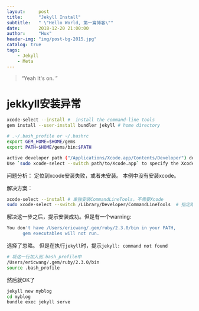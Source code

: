 ```yaml
---
layout:     post
title:      "Jekyll Install"
subtitle:   " \"Hello World, 第一篇博客\""
date:       2018-12-20 21:00:00
author:     "Hux"
header-img: "img/post-bg-2015.jpg"
catalog: true
tags:
    - Jekyll
    - Meta
---
```


> “Yeah It's on. ”
# jekkyll安装异常

```bash
xcode-select --install #  install the command-line tools
gem install --user-install bundler jekyll # home directory

# .~/.bash_profile or ~/.bashrc
export GEM_HOME=$HOME/gems
export PATH=$HOME/gems/bin:$PATH
```

```bash
active developer path ("/Applications/Xcode.app/Contents/Developer") does not exist
Use `sudo xcode-select --switch path/to/Xcode.app` to specify the Xcode that you wish to use for command line developer tools, or use `xcode-select --install` to install the standalone command line developer tools.
```

问题分析：
定位到xcode安装失败，或者未安装。
本例中没有安装xcode。

解决方案：
```bash
xcode-select --install # 单独安装CommandLineTools，不需要Xcode
sudo xcode-select --switch /Library/Developer/CommandLineTools  # 指定路径
```

解决这一步之后，提示安装成功。但是有一个warning:
```bash
You don't have /Users/ericwang/.gem/ruby/2.3.0/bin in your PATH,
	  gem executables will not run.
```
选择了忽略。
但是在执行`jekyll`时，提示`jekyll: command not found`

```bash
# 将这一行加入到.bash_profile中
/Users/ericwang/.gem/ruby/2.3.0/bin
source .bash_profile
```
然后就OK了

```bash
jekyll new myblog
cd myblog
bundle exec jekyll serve
```
